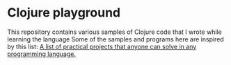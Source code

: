 # Clojure playground

This repository contains various samples of Clojure code that I wrote while learning the language
Some of the samples and programs here are inspired by this list:
[A list of practical projects that anyone can solve in any programming language.](https://github.com/karan/Projects)